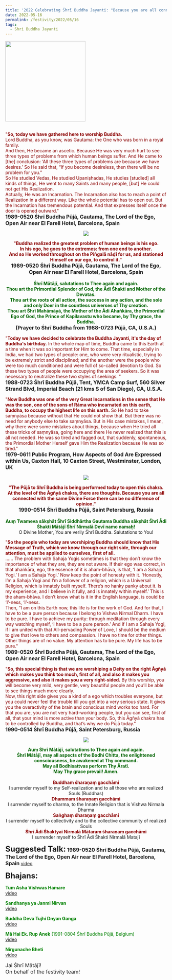 ```yaml
---
title: '2022 Celebrating Śhrī Buddha Jayanti: "Because you are all connected with the same Divine Force there can be no difference of opinion" '
date: 2022-05-16
permalink: /festivity/2022/05/16
tags:
  - Shri Buddha Jayanti
---
```


<div style="text-align: left"><img src="/images/image1.png" width="250" /></div><br>

<p>
<font color="DarkRed">"<b>So, today we have gathered here to worship Buddha.</b><br>
Lord Buddha, as you know, was Gautama: the One who was born in a royal family.<br>
And then, He became an ascetic. Because He was very much hurt to see three types of problems from which human beings suffer. And He came to [the] conclusion: ‘All these three types of problems are because we have desires.’ So He said that, “If you become desireless, then there will be no problem for you.”<br>
So He studied Vedas, He studied Upaniṣhadas, He studies [studied] all kinds of things, He went to many Saints and many people, [but] He could not get His Realization.<br>
Actually, He was an Incarnation.
The Incarnation also has to reach a point of Realization in a different way. Like the whole potential has to open out. But the Incarnation has tremendous potential. And that expresses itself once the door is opened outward."</font><br>
<font size="+0"><b>1989-0520 Śhrī Buddha Pūjā, Gautama, The Lord of the Ego, Open Air near El Farell Hotel, Barcelona, Spain</b></font>
</p>

<div style="text-align: center"><img src="/images/image976.png" /></div>

<p style="text-align:center;">
<font color="DarkRed"><b>"Buddha realized the greatest problem of human beings is his ego.<br>
In his ego, he goes to the extremes: from one end to another.<br>
And so He worked throughout on the Piṅgalā nāḍī for us, and stationed Himself on our ego, to control it."</b></font><br>
<font size="+0"><b>1989-0520 Śhrī Buddha Pūjā, Gautama, The Lord of the Ego, Open Air near El Farell Hotel, Barcelona, Spain</b></font><br>
<br>
<font color="DarkGreen"><b>Śhrī Mātājī, salutations to Thee again and again.<br>
Thou art the Primordial Splendor of God, the Ādi Śhakti and Mother of the Devatas.<br>
Thou art the roots of all action, the success in any action, and the sole and only Doer in the countless universes of Thy creation.<br>
Thou art Śhrī Mahāmāyā, the Mother of the Ādi Ahaṅkāra, the Primordial Ego of God, the Prince of Kapilavastu who became, by Thy grace, the Buddha.</b></font><br>
<font size="+0"><b>(Prayer to Śhrī Buddha from 1988-0723 Pūjā, CA, U.S.A.)</b></font>
</p>

<p>
<font color="DarkRed">"<b>Today we have decided to celebrate the Buddha Jayanti, it's the day of Buddha's birthday.</b> In the whole map of time, Buddha came to this Earth at a time when it was so important for Him to come. That time, especially in India, we had two types of people: one, who were very ritualistic, trying to be extremely strict and disciplined; and the another were the people who were too much conditioned and were full of so-called devotion to God. So these two types of people were occupying the area of seekers. So it was necessary to neutralize these two styles of seekings. "</font><br>
<font size="+0"><b>1988-0723 Śhrī Buddha Pūjā, Tent, YMCA Camp Surf, 560 Silver Strand Blvd, Imperial Beach (21 kms S of San Diego), CA, U.S.A.</b></font>
</p>

<p>
<font color="DarkRed">"<b>Now Buddha was one of the very Great Incarnations in the sense that He was the son, one of the sons of Rāma who incarnated on this earth, Buddha, to occupy the highest life on this earth.</b> So He had to take saṃnyāsa because without that He could not show that. But there was no need for anybody else to take saṃnyāsa. But in His case mistakes, I mean, why there were some mistakes about things, because when He tried all these tricks of saṃnyāsa, going here and there He never realized that this is all not needed. He was so tired and fagged out, that suddenly, spontaneous, the Primordial Mother Herself gave Him the Realization because He was so tired."</font><br>
<font size="+0"><b>1979-0611 Public Program, How Aspects of God Are Expressed within Us, Caxton Hall, 10 Caxton Street, Westminster, London, UK</b></font>
</p>

<div style="text-align: center"><img src="/images/image977.png" /></div>

<p style="text-align:center;">
<font color="DarkRed"><b>"The Pūjā to Shrī Buddha is being performed today to open this chakra.<br>
At the level of the Āgñyā chakra, there are thoughts. Because you are all connected with the same Divine Force there can be no difference of opinion."</b></font><br>
<font size="+0"><b>1990-0514 Śhrī Buddha Pūjā, Saint Petersburg, Russia</b></font><br>
<br>
<font color="DarkGreen"><b>Auṃ Twameva sākṣhāt Śhrī Siddhārtha Gautama Buddha sākṣhāt Śhrī Ādi Śhakti Mātājī Śhrī Nirmalā Devī namo namaḥ!</b></font><br>
O Divine Mother, You are verily Śhrī Buddha. Salutations to You!
<p>

<p>
<font color="DarkRed">"<b>So the people who today are worshiping Buddha should know that His Message of Truth, which we know through our right side, through our attention, must be applied to ourselves, first of all.</b><br>
...... The problem with Sahaja Yogis sometimes is that they don’t know the importance of what they are, they are not aware. If their ego was correct, in that ahaṅkāra, ego, the essence of it is aham-bhāva, is that, ‘I am a Sahaja Yogi.’ I am a Sahaja Yogi.’ Now keep the point of honesty with it. ‘Honestly, I’m a Sahaja Yogi and I’m a follower of a religion, which is a Universal Religion, which is innately built myself. There’s no hanky panky about it. Is my experience, and I believe in it fully, and is innately within myself.’ This is the aham-bhāva. I don’t know what is it in the English language, is could be ‘I’-ness, ‘I’-ness.<br>
Then, “I am on this Earth now, this life is for the work of God. And for that, I have to be a pure person because I belong to Vishwa Nirmal Dharm. I have to be pure. I have to achieve my purity: through meditation through every way watching myself, ‘I have to be a pure person.’ And if I am a Sahaja Yogi, if I am united with that All-pervading Power of Love, I should be the medium to give that love to others and compassion. I have no time for other things. Other things are of no value. My attention has to be pure. My life has to be pure."</font><br>
<font size="+0"><b>1989-0520 Śhrī Buddha Pūjā, Gautama, The Lord of the Ego, Open Air near El Farell Hotel, Barcelona, Spain</b></font>
</p>

<p>
<font color="DarkRed">"<b>So, this special thing is that we are worshiping a Deity on the right Āgñyā which makes you think too much, first of all, and also it makes you aggressive, and also it makes you a very right-sided.</b> By this worship, you will become very mild, very gentle, very beautiful people and you’ll be able to see things much more clearly.<br>
Now, this right side gives you a kind of a ego which troubles everyone, but you could never feel the trouble till you get into a very serious state. It gives you the overactivity of the brain and conscious mind works too hard. For that you are, you are not very hard-working people, but you can see, first of all, that your mind is more active than your body. So, this Āgñyā chakra has to be controlled by Buddha, and that’s why we do Pūjā today."</font><br>
<font size="+0"><b>1990-0514 Śhrī Buddha Pūjā, Saint Petersburg, Russia</b></font>
</p>

<div style="text-align: center"><img src="/images/image978.png" /></div>

<p style="text-align:center;">
<font color="DarkGreen"><b>Auṃ Śhrī Mātājī, salutations to Thee again and again.<br>
Śhrī Mātājī, may all aspects of the Bodhi Chitta, the enlightened consciousness, be awakened at Thy command.<br>
May all Bodhisattvas perform Thy Āratī.<br>
May Thy grace prevail! Amen.</b></font><br>
<br>
<font color="DarkRed"><b>Buddham śharaṇaṃ gacchāmi</b></font><br>
I surrender myself to my Self-realization and to all those who are realized Souls (Buddhas)<br>
<font color="DarkRed"><b>Dhammam śharaṇaṃ gacchāmi</b></font><br>
I surrender myself to dharma, to the Innate Religion that is Vishwa Nirmala Dharma <br>
<font color="DarkRed"><b>Saṅghaṃ śharaṇaṃ gacchāmi</b></font><br>
I surrender myself to collectivity and to the collective community of realized Souls<br>
<font color="DarkRed"><b>Śhrī Ādi Śhaktyai Nirmalā Mātaram śharaṇaṃ gacchāmi</b></font><br>
I surrender myself to Śhrī Ādi Śhakti Nirmalā Matajī<br>
</p>

<font size="+2"><b>Suggested Talk:</b></font> 
<font size="+0"><b>1989-0520 Śhrī Buddha Pūjā, Gautama, The Lord of the Ego, Open Air near El Farell Hotel, Barcelona, Spain</b></font>
<a href="https://youtu.be/vM-qYgVY5Hg"> video</a><br>

<font size="+2"><b>Bhajans:</b></font>

<p>
<font color="green"><b>Tum Asha Vishwas Hamare</b></font><br>
<a href="https://seven-teams.github.io/Videos_Links.html">video</a>
</p>

<p>
<font color="green"><b>Sandhanya ya Janmi Nirvan</b></font><br>
<a href="https://seven-teams.github.io/Videos_Links.html">video</a>
</p>
 
<p>
<font color="green"><b>Buddha Deva Tujhi Dnyan Ganga</b></font><br>
<a href="https://seven-teams.github.io/Videos_Links.html">video</a>
</p>

<p>
<font color="green"><b>Mā Hai Ek. Rup Anek</b> (1991-0804 Śhrī Buddha Pūjā, Belgium)</font><br>
<a href="https://soundcloud.com/sahaja-yoga-music/maa-hai-ek-rup-anek-1991-0804">video</a> 
</p>

<p>
<font color="green"><b>Nirgunache Bheti</b></font><br>
<a href="https://seven-teams.github.io/Videos_Links.html">video</a>
</p>

<p>
<font size="+0">Jai Śhrī Mātājī!<br>
On behalf of the festivity team!</font>
</p>